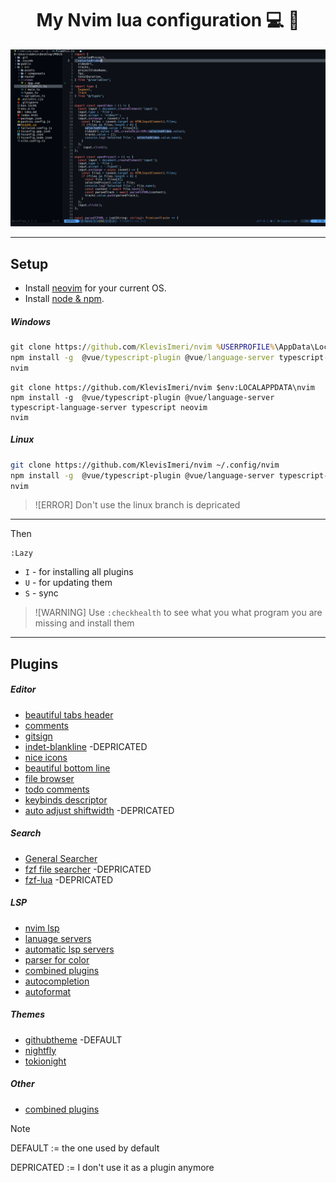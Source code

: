 <div align="center">
  <h1>My Nvim lua configuration 💻 📄</h1>
  <img src="nvim.png" alt="Nvim">
</div>

---

## Setup

- Install [neovim](https://github.com/neovim/neovim/blob/master/INSTALL.md) for your current OS.
- Install [node & npm](https://nodejs.org/en).


##### Windows

```cmd
git clone https://github.com/KlevisImeri/nvim %USERPROFILE%\AppData\Local\nvim
npm install -g  @vue/typescript-plugin @vue/language-server typescript-language-server typescript neovim
nvim
```

```pwsh
git clone https://github.com/KlevisImeri/nvim $env:LOCALAPPDATA\nvim
npm install -g  @vue/typescript-plugin @vue/language-server typescript-language-server typescript neovim
nvim
```

##### Linux

```bash
git clone https://github.com/KlevisImeri/nvim ~/.config/nvim
npm install -g  @vue/typescript-plugin @vue/language-server typescript-language-server typescript neovim
nvim 
```

>![ERROR]
> Don't use the linux branch is depricated

---

Then
```nvim
:Lazy
````
- `I` - for installing all plugins
- `U` - for updating them
- `S` - sync


>![WARNING]
> Use `:checkhealth` to see what you what program you are missing and install them


---


## Plugins

##### Editor
- [beautiful tabs header](https://github.com/akinsho/bufferline.nvim)
- [comments](https://github.com/numToStr/Comment.nvim) 
- [gitsign](https://github.com/lewis6991/gitsigns.nvim)
- [indet-blankline](https://github.com/lukas-reineke/indent-blankline.nvim) -DEPRICATED
- [nice icons](https://github.com/nvim-tree/nvim-web-devicons)
- [beautiful bottom line](https://github.com/nvim-lualine/lualine.nvim)
- [file browser](https://github.com/nvim-tree/nvim-tree.lua)
- [todo comments](https://github.com/folke/todo-comments.nvim)
- [keybinds descriptor](https://github.com/folke/which-key.nvim)
- [auto adjust shiftwidth](https://github.com/tpope/vim-sleuth) -DEPRICATED

##### Search
- [General Searcher](https://github.com/nvim-telescope/telescope.nvim)
- [fzf file searcher](https://github.com/junegunn/fzf) -DEPRICATED
- [fzf-lua](https://github.com/ibhagwan/fzf-lua) -DEPRICATED

##### LSP
- [nvim lsp](https://github.com/neovim/nvim-lspconfig)
- [lanuage servers](https://github.com/williamboman/mason.nvim)
- [automatic lsp servers](https://github.com/williamboman/mason-lspconfig.nvim)
- [parser for color](https://github.com/nvim-treesitter/nvim-treesitter)
- [combined plugins](https://github.com/edubart/minilua)
- [autocompletion](https://github.com/hrsh6th/nvim-cmp)
- [autoformat](https://github.com/stevearc/conform.nvim)

##### Themes
- [githubtheme](https://github.com/projekt0n/github-nvim-theme) -DEFAULT
- [nightfly](https://github.com/bluz71/vim-nightfly-colors)
- [tokionight](https://github.com/folke/tokyonight.nvim)

##### Other
- [combined plugins](https://github.com/edubart/minilua)



> [!NOTE]
> DEFAULT := the one used by default
>
> DEPRICATED := I don't use it as a plugin anymore
